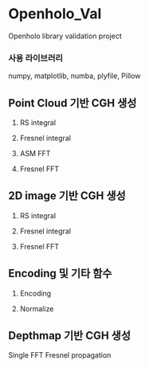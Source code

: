 # Openholo_Val
Openholo library validation project

### 사용 라이브러리
numpy, matplotlib, numba, plyfile, Pillow

## Point Cloud 기반 CGH 생성
1. RS integral

2. Fresnel integral

3. ASM FFT

4. Fresnel FFT


## 2D image 기반 CGH 생성
1. RS integral

2. Fresnel integral

3. Fresnel FFT


## Encoding 및 기타 함수
1. Encoding

2. Normalize


## Depthmap 기반 CGH 생성
Single FFT Fresnel propagation
